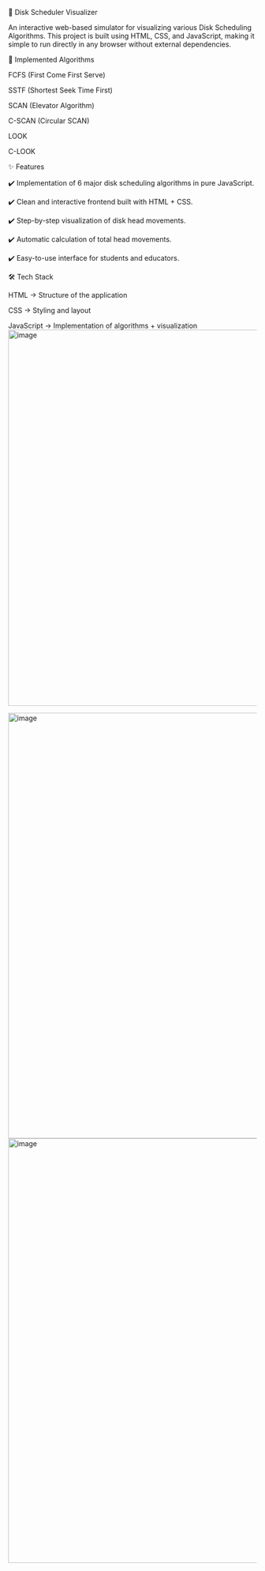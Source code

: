 🚀 Disk Scheduler Visualizer

An interactive web-based simulator for visualizing various Disk Scheduling Algorithms.
This project is built using HTML, CSS, and JavaScript, making it simple to run directly in any browser without external dependencies.

📌 Implemented Algorithms

FCFS (First Come First Serve)

SSTF (Shortest Seek Time First)

SCAN (Elevator Algorithm)

C-SCAN (Circular SCAN)

LOOK

C-LOOK

✨ Features

✔️ Implementation of 6 major disk scheduling algorithms in pure JavaScript.

✔️ Clean and interactive frontend built with HTML + CSS.

✔️ Step-by-step visualization of disk head movements.

✔️ Automatic calculation of total head movements.

✔️ Easy-to-use interface for students and educators.

🛠️ Tech Stack

HTML → Structure of the application

CSS → Styling and layout

JavaScript → Implementation of algorithms + visualization
<img width="1800" height="762" alt="image" src="https://github.com/user-attachments/assets/baa7a548-c82f-465d-a2ad-5bc497f6e672" />

<img width="1782" height="862" alt="image" src="https://github.com/user-attachments/assets/25c51075-81bf-4e7e-9c8a-90a34cb2851c" />

<img width="1892" height="860" alt="image" src="https://github.com/user-attachments/assets/a9122f34-07e1-482f-bfb6-a41701cc7979" />
